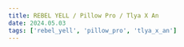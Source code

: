 ```yaml
---
title: REBEL YELL / Pillow Pro / Tlya X An
date: 2024.05.03
tags: ['rebel_yell', 'pillow_pro', 'tlya_x_an']
---
```


